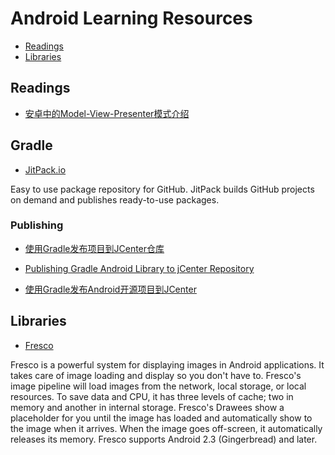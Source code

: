 # Android Learning Resources

- [Readings](#readings)
- [Libraries](#libraries)

## Readings

- [安卓中的Model-View-Presenter模式介绍](http://jcodecraeer.com/a/anzhuokaifa/androidkaifa/2015/0425/2782.html)

## Gradle

- [JitPack.io](https://jitpack.io/)

Easy to use package repository for GitHub. JitPack builds GitHub projects on demand and publishes ready-to-use packages.

### Publishing

- [使用Gradle发布项目到JCenter仓库](http://zhengxiaopeng.com/2015/02/02/%E4%BD%BF%E7%94%A8Gradle%E5%8F%91%E5%B8%83%E9%A1%B9%E7%9B%AE%E5%88%B0JCenter%E4%BB%93%E5%BA%93/)

- [Publishing Gradle Android Library to jCenter Repository](https://www.virag.si/2015/01/publishing-gradle-android-library-to-jcenter/)

- [使用Gradle发布Android开源项目到JCenter](http://blog.csdn.net/maosidiaoxian/article/details/43148643)

## Libraries

- [Fresco](http://frescolib.org/)

Fresco is a powerful system for displaying images in Android applications. It takes care of image loading and display so you don't have to. Fresco's image pipeline will load images from the network, local storage, or local resources. To save data and CPU, it has three levels of cache; two in memory and another in internal storage. Fresco's Drawees show a placeholder for you until the image has loaded and automatically show to the image when it arrives. When the image goes off-screen, it automatically releases its memory. Fresco supports Android 2.3 (Gingerbread) and later.